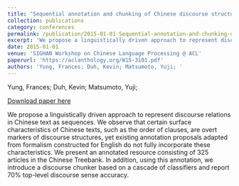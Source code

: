 ```yaml
---
title: "Sequential annotation and chunking of Chinese discourse structure"
collection: publications
category: conferences
permalink: /publication/2015-01-01-Sequential-annotation-and-chunking-of-chinese
excerpt: 'We propose a linguistically driven approach to represent discourse relations in Chinese text as sequences. We observe that certain surface characteristics of Chinese texts, such as the order of clauses, are overt markers of discourse structures, yet existing annotation proposals adapted from formalism constructed for English do not fully incorporate these characteristics. We present an annotated resource consisting of 325 articles in the Chinese Treebank. In addition, using this annotation, we introduce a discourse chunker based on a cascade of classifiers and report 70% top-level discourse sense accuracy.'
date: 2015-01-01
venue: 'SIGHAN Workshop on Chinese Language Processing @ ACL'
paperurl: 'https://aclanthology.org/W15-3101.pdf'
authors: 'Yung, Frances; Duh, Kevin; Matsumoto, Yuji; '
---
```

Yung, Frances; Duh, Kevin; Matsumoto, Yuji; 

<a href='https://aclanthology.org/W15-3101.pdf'>Download paper here</a>

We propose a linguistically driven approach to represent discourse relations in Chinese text as sequences. We observe that certain surface characteristics of Chinese texts, such as the order of clauses, are overt markers of discourse structures, yet existing annotation proposals adapted from formalism constructed for English do not fully incorporate these characteristics. We present an annotated resource consisting of 325 articles in the Chinese Treebank. In addition, using this annotation, we introduce a discourse chunker based on a cascade of classifiers and report 70% top-level discourse sense accuracy.
